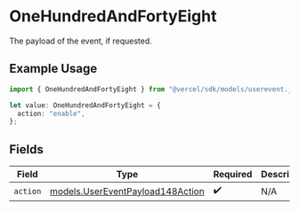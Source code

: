 # OneHundredAndFortyEight

The payload of the event, if requested.

## Example Usage

```typescript
import { OneHundredAndFortyEight } from "@vercel/sdk/models/userevent.js";

let value: OneHundredAndFortyEight = {
  action: "enable",
};
```

## Fields

| Field                                                                      | Type                                                                       | Required                                                                   | Description                                                                |
| -------------------------------------------------------------------------- | -------------------------------------------------------------------------- | -------------------------------------------------------------------------- | -------------------------------------------------------------------------- |
| `action`                                                                   | [models.UserEventPayload148Action](../models/usereventpayload148action.md) | :heavy_check_mark:                                                         | N/A                                                                        |